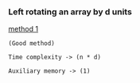 ### Left rotating an array by d units

[method 1](./method1.cpp)

```
(Good method)

Time complexity -> (n * d)

Auxiliary memory -> (1)

```